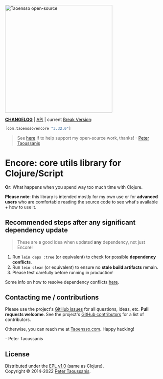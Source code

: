 <a href="https://www.taoensso.com" title="More stuff by @ptaoussanis at www.taoensso.com">
<img src="https://www.taoensso.com/taoensso-open-source.png" alt="Taoensso open-source" width="350"/></a> 

**[CHANGELOG][]** | [API][] | current [Break Version][]:

```clojure
[com.taoensso/encore "3.32.0"]
```

> See [here][backers] if to help support my open-source work, thanks! - [Peter Taoussanis][Taoensso.com]

# Encore: core utils library for Clojure/Script

**Or**: What happens when you spend way too much time with Clojure.

**Please note**: this library is intended mostly for my own use or for **advanced users** who are comfortable reading the source code to see what's available + how to use it.

## Recommended steps after any significant dependency update

> These are a good idea when updated **any** dependency, not just Encore!

1. Run `lein deps :tree` (or equivalent) to check for possible **dependency conflicts**.
2. Run `lein clean` (or equivalent) to ensure no **stale build artifacts** remain.
3. Please test carefully before running in production!

Some info on how to resolve dependency conflicts [here](https://github.com/ptaoussanis/encore/blob/master/DEP-CONFLICT.md).

## Contacting me / contributions

Please use the project's [GitHub issues][] for all questions, ideas, etc. **Pull requests welcome**. See the project's [GitHub contributors][] for a list of contributors.

Otherwise, you can reach me at [Taoensso.com][]. Happy hacking!

\- Peter Taoussanis

## License

Distributed under the [EPL v1.0][] (same as Clojure).  
Copyright &copy; 2014-2022 [Peter Taoussanis][Taoensso.com].

<!--- Standard links -->
[Taoensso.com]: https://www.taoensso.com
[Break Version]: https://github.com/ptaoussanis/encore/blob/master/BREAK-VERSIONING.md
[backers]: https://taoensso.com/clojure/backers

<!--- Standard links (repo specific) -->
[_CHANGELOG]: https://github.com/ptaoussanis/encore/releases
[CHANGELOG]: https://github.com/ptaoussanis/encore/commits/master
[API]: http://ptaoussanis.github.io/encore/
[GitHub issues]: https://github.com/ptaoussanis/encore/issues
[GitHub contributors]: https://github.com/ptaoussanis/encore/graphs/contributors
[EPL v1.0]: https://raw.githubusercontent.com/ptaoussanis/encore/master/LICENSE
[Hero]: https://raw.githubusercontent.com/ptaoussanis/encore/master/hero.png
[Build status]: https://img.shields.io/github/workflow/status/ptaoussanis/encore/build?label=build&style=flat-square

<!--- Unique links -->
